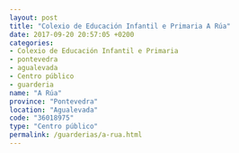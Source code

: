 ```yaml
---
layout: post
title: "Colexio de Educación Infantil e Primaria A Rúa"
date: 2017-09-20 20:57:05 +0200
categories:
- Colexio de Educación Infantil e Primaria
- pontevedra
- agualevada
- Centro público
- guarderia
name: "A Rúa"
province: "Pontevedra"
location: "Agualevada"
code: "36018975"
type: "Centro público"
permalink: /guarderias/a-rua.html
---
```

